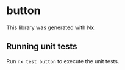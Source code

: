 # button

This library was generated with [Nx](https://nx.dev).

## Running unit tests

Run `nx test button` to execute the unit tests.
